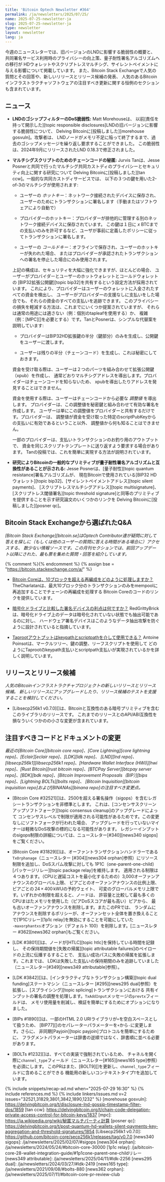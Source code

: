 ```yaml
---
title: 'Bitcoin Optech Newsletter #364'
permalink: /ja/newsletters/2025/07/25/
name: 2025-07-25-newsletter-ja
slug: 2025-07-25-newsletter-ja
type: newsletter
layout: newsletter
lang: ja
---
```

今週のニュースレターでは、旧バージョンのLNDに影響する脆弱性の概要と、
共同署名サービス利用時のプライバシーの向上策、量子耐性署名アルゴリズムへの移行が
HDウォレットやスクリプトレスマルチシグ、サイレントペイメントに与える影響について掲載しています。
また、Bitcoin Stack Exchangeで人気の質問とその回答や、新しいリリースとリリース候補の発表、
人気のあるBitcoinインフラストラクチャソフトウェアの注目すべき更新に関する恒例のセクションも含まれています。

## ニュース

- **LNDのゴシップフィルターのDoS脆弱性:** Matt Morehouseは、
  以前[責任を持って開示した][topic responsible disclosures]LNDの旧バージョンに影響する脆弱性について、
  Delving Bitcoinに[投稿しました][morehouse gosvuln]。攻撃者は、
  LNDノードがメモリ不足に陥って終了するまで、過去のゴシップメッセージを繰り返し要求することができました。
  この脆弱性は、2024年9月にリリースされたLND 0.18.3で修正されました。

- **<!--chain-code-withholding-for-multisig-scripts-->マルチシグスクリプトのためのチェーンコードの秘匿:**
  Jurvis Tanは、Jesse Posnerと共同で行ったマルチシグ共同カストディのプライバシーとセキュリティ向上に関する研究について
  Delving Bitcoinに[投稿しました][tan ccw]。一般的な共同カストディサービスでは、
  以下の３つの鍵を用いた2-of-3のマルチシグが使用されます:

  - ユーザーの _ホットキー_：ネットワーク接続されたデバイスに保存され、
    ユーザーのためにトランザクションに署名します（手動またはソフトウェアにより自動で）

  - プロバイダーのホットキー：プロバイダーが排他的に管理する別のネットワーク接続デバイスに保存されています。
    この鍵は１日に _x_ BTCまでの支払いのみを許可するなど、ユーザが事前に定義したポリシーに従ってトランザクションに署名します。

  - ユーザーの _コールドキー_：オフラインで保存され、ユーザーのホットキーが失われた場合、
    またはプロバイダーが承認されたトランザクションへの署名を停止した場合にのみ使用されます。

  上記の構成は、セキュリティを大幅に強化できますが、ほとんどの場合、
  ユーザーがプロバイダーとユーザーのホットウォレットとコールドウォレットの
  [BIP32拡張公開鍵][topic bip32]を共有するという設定方法が採用されています。
  これにより、プロバイダーはユーザーのウォレットに入金されたすべての資金を検出し、
  ユーザーがプロバイダーの支援なしに支払いをした場合でも、それらの資金のすべての支払いを追跡できます。
  このプライバシーの損失を軽減する方法は、これまでにいくつか提案されていますが、
  それらは通常の用途には適さない（例：個別のtapleafを使用する）か、
  複雑（例：[MPC][]を必要とする）です。TanとPosnerは、シンプルな代替案を説明しています:

  - プロバイダーはBIP32HD拡張鍵の半分（鍵部分）のみを生成し、公開鍵をユーザーに渡します。

  - ユーザーは残りの半分（チェーンコード）を生成し、これは秘密にしておきます。

  資金を受け取る際は、ユーザーは２つのパーツを組み合わせて拡張公開鍵（xpub）を作成し、
  通常どおりマルチシグアドレスを導出します。プロバイダーはチェーンコードを知らないため、
  xpubを導出したりアドレスを発見することはできません。

  資金を使用する際は、ユーザーはチェーンコードから必要な _調整値_ を導出します。
  プロバイダーは、この調整値を秘密鍵と組み合わせて有効な署名を作成します。
  ユーザーは単にこの調整値をプロバイダーと共有するだけです。プロバイダーは、
  調整値が資金を受け取った特定のscriptPubKeyからの支払いに有効であるということ以外、
  調整値から何も知ることはできません。

  一部のプロバイダーは、支払いトランザクションのお釣り用のアウトプットで、
  資金を同じスクリプトテンプレートに送り返すよう要求する場合があります。
  Tanの投稿では、これを簡単に実現する方法が説明されています。

- **研究によりBitcoinの一般的なプリミティブが量子耐性署名アルゴリズムと互換性があることが示される:**
  Jesse Posnerは、[量子耐性][topic quantum resistance]署名アルゴリズムが、
  現在Bitcoinで使用されている[BIP32 HDウォレット][topic bip32]、[サイレントペイメントアドレス][topic silent payments]、
  [スクリプトレスマルチシグアドレス][topic multisignature]、
  [スクリプトレス閾値署名][topic threshold signature]と同等のプリミティブを提供することを示す研究論文のいくつかのリンクを
  Delving Bitcoinに[投稿しました][posner qc]。

## Bitcoin Stack Exchangeから選ばれたQ&A

*[Bitcoin Stack Exchange][bitcoin.se]はOptech Contributor達が疑問に対して答えを探しに（もしくは他のユーザーの質問に答える時間がある場合に）アクセスする、
数少ない情報ソースです。この月刊セクションでは、前回アップデート以降にされた、最も票を集めた質問・回答を紹介しています。*

{% comment %}<!-- https://bitcoin.stackexchange.com/search?tab=votes&q=created%3a1m..%20is%3aanswer -->{% endcomment %}
{% assign bse = "https://bitcoin.stackexchange.com/a/" %}

- [Bitcoin Coreは、10ブロックを超える再編成をどのように処理しますか？]({{bse}}127512)
  TheCharlatanは、最大10ブロック分のトランザクションのみをmempoolに再追加することでチェーンの再編成を処理する
  Bitcoin Coreのコードのリンクを提供しています。

- [<!--advantages-of-a-signing-device-over-an-encrypted-drive-->暗号化ドライブと比較した署名デバイスの利点は何ですか？]({{bse}}127596)
  RedGrittyBrickは、暗号化ドライブ上のデータは暗号化されていない状態でも抽出可能であるのに対し、
  ハードウェア署名デバイスはこのようなデータ抽出攻撃を防ぐように設計されていると指摘しています。

- [Taprootアウトプットはkeypathとscriptpathを介して使用できる？]({{bse}}127601)
  Antoine Poinsotは、マークルツリー、鍵の調整、リーフスクリプトを使用して
  どのようにTaprootのkeypath支払いとscriptpath支払いが実現されているかを詳しく説明しています。

## リリースとリリース候補

_人気のBitcoinインフラストラクチャプロジェクトの新しいリリースとリリース候補。
新しいリリースにアップグレードしたり、リリース候補のテストを支援することを検討してください。_

- [Libsecp256k1 v0.7.0][]は、Bitcoinと互換性のある暗号プリミティブを含むこのライブラリのリリースです。
  これまでのリリースとのAPI/ABI互換性を損なういくつかのの小さな変更が含まれています。

## 注目すべきコードとドキュメントの変更

_最近の[Bitcoin Core][bitcoin core repo]、[Core
Lightning][core lightning repo]、[Eclair][eclair repo]、[LDK][ldk repo]、
[LND][lnd repo]、[libsecp256k1][libsecp256k1 repo]、[Hardware Wallet
Interface (HWI)][hwi repo]、[Rust Bitcoin][rust bitcoin repo]、[BTCPay
Server][btcpay server repo]、[BDK][bdk repo]、[Bitcoin Improvement
Proposals（BIP）][bips repo]、[Lightning BOLTs][bolts repo]、
[Bitcoin Inquisition][bitcoin inquisition repo]および[BINANAs][binana repo]の注目すべき変更点。_

- [Bitcoin Core #32521][]は、2500を超える署名操作（sigops）を含むレガシートランザクションを非標準とします。
  これは、[コンセンサスクリーンアップソフトフォーク][topic consensus cleanup]のアップグレードによって
  コンセンサスレベルで制限が適用される可能性があるためです。この変更なしにソフトフォークが行われた場合、
  アップグレードを行っていないマイナーは軽微なDoS攻撃の標的になる可能性があります。
  レガシーインプットのsigops制限の詳細については、ニュースレター[#340][news340 sigops]をご覧ください。

- [Bitcoin Core #31829][]は、オーファントランザクションハンドラーである`TxOrphanage`（ニュースレター
  [#304][news304 orphan]参照）にリソース制限を追加し、DoSスパム攻撃に対しても
  1P1C（one-parent-one-child）[パッケージリレー][topic package relay]を維持します。
  適用される制限は４つあります。（CPUと遅延コストを最小化するための）3,000オーファンアナウンスのグローバル上限、
  ピアごとのオーファンアナウンスの比例上限、ピアごとの 24 × 400 kWUの予約ウェイト、
  可変のグローバルメモリ上限です。いずれかの制限を超えると、ノードは、
  許容量と比較して最も多くのCPUまはたメモリを使用した（ピアDoSスコアが最も高い）ピアから、
  最も古いオーファンアナウンスを削除します。またこのPRでは、
  ランダムにアナウンスを削除するポリシーが、オーファンセット全体を置き換えることで[1P1Cリレー][1p1c relay]を無効にすることを可能にしていた
  `‑maxorphantxs`オプション（デフォルト 100）を削除します。[ニュースレター #362][news362
  orphan]もご覧ください。

- [LDK #3801][]は、ノードが[HTLC][topic htlc]を保持している時間を記録し、
  その保持期間値を[失敗の帰属][topic attributable failures]のペイロードの上流に伝播するすることで、
  支払い成功パスに失敗の帰属を拡張します。これまでは、
  LDKは失敗した支払いの保持期間のみを追跡していました（ニュースレター[#349][news349 attributable]参照）。

- [LDK #3842][]は、[インタラクティブなトランザクション構築][topic dual funding]ステートマシン（ニュースレター
  [#295][news295 dual]参照）を拡張し、[スプライシング][topic splicing]トランザクションにおける
  共有インプットの署名の調整を処理します。`TxAddInput`メッセージの`prevtx`フィールドは、
  メモリ使用量を削減し、検証を簡単にするためにオプションになりました。

- [BIPs #1890][]は、一部のHTML 2.0 URIライブラリが`+`を空白スペースとして扱うため、
  [BIP77][]のセパレーターパラメーターを`+`から`-`に変更します。さらに、
  非同期[Payjoin][topic payjoin]プロトコルを簡単にするために、
  フラグメントパラメーターは辞書の逆順ではなく、辞書順に並べる必要があります。

- [BOLTs #1232][]は、すべての実装で強制されているため、
  チャネルを開く際に`channel_type`フィールド（ニュースレター[#165][news165 type]参照）を必須にします。
  このPRはまた、[BOLT9][]を更新し、`channel_type`フィールドに含めることができる
  機能用の新しいコンテキストタイプ`T`を追加しています。

{% include snippets/recap-ad.md when="2025-07-29 16:30" %}
{% include references.md %}
{% include linkers/issues.md v=2 issues="32521,31829,3801,3842,1890,1232" %}
[morehouse gosvuln]: https://delvingbitcoin.org/t/disclosure-lnd-gossip-timestamp-filter-dos/1859
[tan ccw]: https://delvingbitcoin.org/t/chain-code-delegation-private-access-control-for-bitcoin-keys/1837
[mpc]: https://ja.wikipedia.org/wiki/秘匿マルチパーティ計算
[posner qc]: https://delvingbitcoin.org/t/post-quantum-hd-wallets-silent-payments-key-aggregation-and-threshold-signatures/1854
[Libsecp256k1 v0.7.0]: https://github.com/bitcoin-core/secp256k1/releases/tag/v0.7.0
[news340 sigops]: /ja/newsletters/2025/02/07/#sigops
[news304 orphan]: /ja/newsletters/2024/05/24/#bitcoin-core-30000
[1p1c relay]: /ja/bitcoin-core-28-wallet-integration-guide/#1p1cone-parent-one-childリレー
[news349 attributable]: /ja/newsletters/2025/04/11/#ldk-2256
[news295 dual]: /ja/newsletters/2024/03/27/#ldk-2419
[news165 type]: /ja/newsletters/2021/09/08/#bolts-880
[news362 orphan]: /ja/newsletters/2025/07/11/#bitcoin-core-pr-review-club